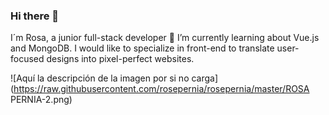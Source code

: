 ### Hi there 👋
I´m Rosa, a junior full-stack developer 🌱 I’m currently learning about Vue.js and MongoDB. I would like to specialize in front-end to translate user-focused designs into pixel-perfect websites.

![Aquí la descripción de la imagen por si no carga](https://raw.githubusercontent.com/rosepernia/rosepernia/master/ROSA PERNIA-2.png)
<!--
**rosepernia/rosepernia** is a ✨ _special_ ✨ repository because its `README.md` (this file) appears on your GitHub profile.

Here are some ideas to get you started:

- 🔭 I’m currently working on ...
- 🌱 I’m currently learning ...
- 👯 I’m looking to collaborate on ...
- 🤔 I’m looking for help with ...
- 💬 Ask me about ...
- 📫 How to reach me: ...
- 😄 Pronouns: ...
- ⚡ Fun fact: ...
-->
